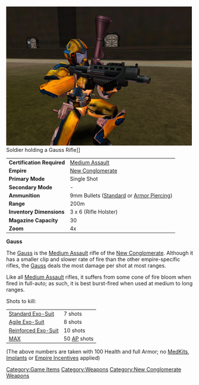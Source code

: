 ![](/images/PSScreenShot0248.jpg "fig:PSScreenShot0248.jpg") Soldier holding a
Gauss Rifle\]\]

|                            |                                                                                                 |
| -------------------------- | ----------------------------------------------------------------------------------------------- |
| **Certification Required** | [Medium Assault](/Medium_Assault "wikilink")                                                    |
| **Empire**                 | [New Conglomerate](/New_Conglomerate "wikilink")                                                |
| **Primary Mode**           | Single Shot                                                                                     |
| **Secondary Mode**         | \-                                                                                              |
| **Ammunition**             | 9mm Bullets ([Standard](/9mm_Bullet "wikilink") or [Armor Piercing](/AP_9mm_Bullet "wikilink")) |
| **Range**                  | 200m                                                                                            |
| **Inventory Dimensions**   | 3 x 6 (Rifle Holster)                                                                           |
| **Magazine Capacity**      | 30                                                                                              |
| **Zoom**                   | 4x                                                                                              |

**Gauss**

The [Gauss](/Gauss "wikilink") is the [Medium
Assault](/Medium_Assault "wikilink") rifle of the [New
Conglomerate](/New_Conglomerate "wikilink"). Although it has a smaller
clip and slower rate of fire than the other empire-specific rifles, the
[Gauss](/Gauss "wikilink") deals the most damage per shot at most ranges.

Like all [Medium Assault](/Medium_Assault "wikilink") rifles, it suffers
from some cone of fire bloom when fired in full-auto; as such, it is
best burst-fired when used at medium to long ranges.

Shots to kill:

|                                                        |                                           |
| ------------------------------------------------------ | ----------------------------------------- |
| [Standard Exo-Suit](/Standard_Exo-Suit "wikilink")     | 7 shots                                   |
| [Agile Exo-Suit](/Agile_Exo-Suit "wikilink")           | 8 shots                                   |
| [Reinforced Exo-Suit](/Reinforced_Exo-Suit "wikilink") | 10 shots                                  |
| [MAX](/MAX "wikilink")                                 | 50 [AP](/Armor_Piercing "wikilink") shots |

(The above numbers are taken with 100 Health and full Armor; no
[MedKits](/MedKit "wikilink"), [Implants](/Implants "wikilink") or [Empire
Incentives](/Empire_Incentives "wikilink") applied)

[Category:Game Items](/Category:Game_Items "wikilink")
[Category:Weapons](/Category:Weapons "wikilink") [Category:New
Conglomerate Weapons](/Category:New_Conglomerate_Weapons "wikilink")
